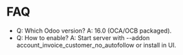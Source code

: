 # FAQ

- Q: Which Odoo version? A: 16.0 (OCA/OCB packaged).
- Q: How to enable? A: Start server with --addon account_invoice_customer_no_autofollow or install in UI.
